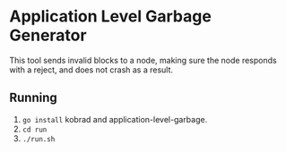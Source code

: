 # Application Level Garbage Generator
This tool sends invalid blocks to a node, making sure the node responds with a reject, and does not crash as a result.

## Running
 1. `go install` kobrad and application-level-garbage.
 2. `cd run`
 3. `./run.sh`


